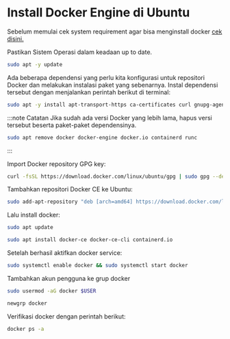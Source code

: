 # Install Docker Engine di Ubuntu

Sebelum memulai cek system requirement agar bisa menginstall docker [cek disini.](https://docs.docker.com/engine/install/ubuntu/#prerequisites)

Pastikan Sistem Operasi dalam keadaan up to date.
```bash
sudo apt -y update
```

Ada beberapa dependensi yang perlu kita konfigurasi untuk repositori Docker dan melakukan instalasi paket yang sebenarnya. 
Instal dependensi tersebut dengan menjalankan perintah berikut di terminal:
```bash
sudo apt -y install apt-transport-https ca-certificates curl gnupg-agent software-properties-common
```
:::note Catatan
Jika sudah ada versi Docker yang lebih lama, hapus versi tersebut beserta paket-paket dependensinya.
```bash
sudo apt remove docker docker-engine docker.io containerd runc
```
:::


Import Docker repository GPG key:
```bash
curl -fsSL https://download.docker.com/linux/ubuntu/gpg | sudo gpg --dearmor -o /etc/apt/trusted.gpg.d/docker-archive-keyring.gpg
```

Tambahkan repositori Docker CE ke Ubuntu:
```bash
sudo add-apt-repository "deb [arch=amd64] https://download.docker.com/linux/ubuntu $(lsb_release -cs) stable"
```

Lalu install docker:
```bash
sudo apt update
```
```bash
sudo apt install docker-ce docker-ce-cli containerd.io
```

Setelah berhasil aktifkan docker service:
```bash
sudo systemctl enable docker && sudo systemctl start docker
```

Tambahkan akun pengguna ke grup docker
```bash
sudo usermod -aG docker $USER
```
```bash
newgrp docker
```

Verifikasi docker dengan perintah berikut:
```bash
docker ps -a
```
